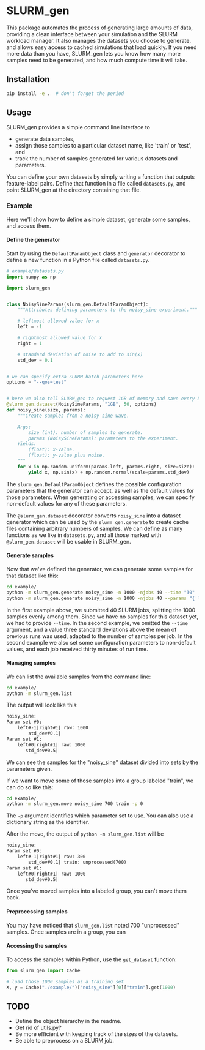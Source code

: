 # SLURM_gen

This package automates the process of generating large amounts of data, providing a clean interface between your simulation and the SLURM workload manager. It also manages the datasets you choose to generate, and allows easy access to cached simulations that load quickly. If you need more data than you have, SLURM_gen lets you know how many more samples need to be generated, and how much compute time it will take.

## Installation

```bash
pip install -e .  # don't forget the period
```

## Usage

SLURM_gen provides a simple command line interface to

- generate data samples,
- assign those samples to a particular dataset name, like 'train' or 'test', and
- track the number of samples generated for various datasets and parameters.

You can define your own datasets by simply writing a function that outputs feature-label pairs. Define that function in a file called `datasets.py`, and point SLURM_gen at the directory containing that file.

### Example

Here we'll show how to define a simple dataset, generate some samples, and access them.

#### Define the generator

Start by using the `DefaultParamObject` class and `generator` decorator to define a new function in a Python file called `datasets.py`.

```python
# example/datasets.py
import numpy as np

import slurm_gen


class NoisySineParams(slurm_gen.DefaultParamObject):
    """Attributes defining parameters to the noisy_sine experiment."""

    # leftmost allowed value for x
    left = -1

    # rightmost allowed value for x
    right = 1

    # standard deviation of noise to add to sin(x)
    std_dev = 0.1


# we can specify extra SLURM batch parameters here
options = "--qos=test"


# here we also tell SLURM_gen to request 1GB of memory and save every 50 samples
@slurm_gen.dataset(NoisySineParams, "1GB", 50, options)
def noisy_sine(size, params):
    """Create samples from a noisy sine wave.

    Args:
        size (int): number of samples to generate.
        params (NoisySineParams): parameters to the experiment.
    Yields:
        (float): x-value.
        (float): y-value plus noise.
    """
    for x in np.random.uniform(params.left, params.right, size=size):
        yield x, np.sin(x) + np.random.normal(scale=params.std_dev)
```

The `slurm_gen.DefaultParamObject` defines the possible configuration parameters that the generator can accept, as well as the default values for those parameters. When generating or accessing samples, we can specify non-default values for any of these parameters.

The `@slurm_gen.dataset` decorator converts `noisy_sine` into a dataset generator which can be used by the `slurm_gen.generate` to create cache files containing arbitrary numbers of samples. We can define as many functions as we like in `datasets.py`, and all those marked with `@slurm_gen.dataset` will be usable in SLURM_gen.

#### Generate samples

Now that we've defined the generator, we can generate some samples for that dataset like this:

```bash
cd example/
python -m slurm_gen.generate noisy_sine -n 1000 -njobs 40 --time "30"
python -m slurm_gen.generate noisy_sine -n 1000 -njobs 40 --params "{'left': 0, 'std_dev': 0.5}"
```

In the first example above, we submitted 40 SLURM jobs, splitting the 1000 samples evenly among them. Since we have no samples for this dataset yet, we had to provide `--time`. In the second example, we omitted the `--time` argument, and a value three standard deviations above the mean of previous runs was used, adapted to the number of samples per job. In the second example we also set some configuration parameters to non-default values, and each job received thirty minutes of run time.

#### Managing samples

We can list the available samples from the command line:

```bash
cd example/
python -m slurm_gen.list
```

The output will look like this:

```txt
noisy_sine:
Param set #0:
    left#-1|right#1| raw: 1000
        std_dev#0.1|
Param set #1:
    left#0|right#1| raw: 1000
       std_dev#0.5|
```

We can see the samples for the "noisy_sine" dataset divided into sets by the parameters given.

If we want to move some of those samples into a group labeled "train", we can do so like this:

```bash
cd example/
python -m slurm_gen.move noisy_sine 700 train -p 0
```

The `-p` argument identifies which parameter set to use. You can also use a dictionary string as the identifier.

After the move, the output of `python -m slurm_gen.list` will be

```txt
noisy_sine:
Param set #0:
    left#-1|right#1| raw: 300
        std_dev#0.1| train: unprocessed(700)
Param set #1:
    left#0|right#1| raw: 1000
       std_dev#0.5|
```

Once you've moved samples into a labeled group, you can't move them back.

#### Preprocessing samples

You may have noticed that `slurm_gen.list` noted 700 "unprocessed" samples. Once samples are in a group, you can

#### Accessing the samples

To access the samples within Python, use the `get_dataset` function:

```python
from slurm_gen import Cache

# load those 1000 samples as a training set
X, y = Cache("./example/")["noisy_sine"][0]["train"].get(1000)
```

## TODO

- Define the object hierarchy in the readme.
- Get rid of utils.py?
- Be more efficient with keeping track of the sizes of the datasets.
- Be able to preprocess on a SLURM job.

